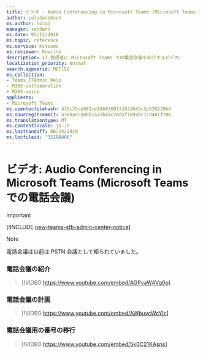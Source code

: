 ```yaml
---
title: ビデオ - Audio Conferencing in Microsoft Teams (Microsoft Teams での電話会議)
author: LolaJacobsen
ms.author: lolaj
manager: serdars
ms.date: 03/12/2018
ms.topic: reference
ms.service: msteams
ms.reviewer: Rowille
description: IT 管理者に Microsoft Teams での電話会議を紹介するビデオ。
localization_priority: Normal
search.appverid: MET150
ms.collection:
- Teams_ITAdmin_Help
- M365-collaboration
- M365-voice
appliesto:
- Microsoft Teams
ms.openlocfilehash: 435c35ce982ce18b93091f1832645c2c626228b4
ms.sourcegitcommit: a388aec386b1a72b44c24d5f189a8c1cd401f706
ms.translationtype: MT
ms.contentlocale: ja-JP
ms.lasthandoff: 06/24/2019
ms.locfileid: "35198406"
---
```

<a name="videos-audio-conferencing-in-microsoft-teams"></a>ビデオ: Audio Conferencing in Microsoft Teams (Microsoft Teams での電話会議)
=============================================
> [!IMPORTANT]
> [!INCLUDE [new-teams-sfb-admin-center-notice](includes/new-teams-sfb-admin-center-notice.md)]

> [!NOTE]
> 電話会議は以前は PSTN 会議として知られていました。


### <a name="introduction-to-audio-conferencing"></a>電話会議の紹介
> [!VIDEO https://www.youtube.com/embed/AGPvaW4Vg0o]

### <a name="plan-for-audio-conferencing"></a>電話会議の計画
> [!VIDEO https://www.youtube.com/embed/AWbuvcWcYIc]

### <a name="number-porting-for-audio-conferencing"></a>電話会議用の番号の移行
> [!VIDEO https://www.youtube.com/embed/5k0C21KAsns]